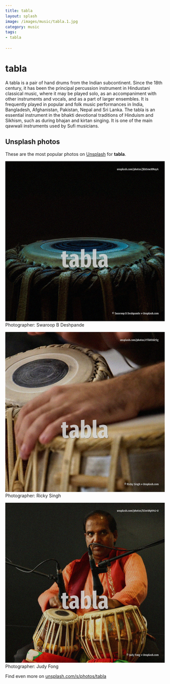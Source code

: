 ```yaml
---
title: tabla
layout: splash
image: /images/music/tabla.1.jpg
category: music
tags:
- tabla

---
```

# tabla

A tabla is a pair of hand drums from the Indian subcontinent. Since the 18th century, it has been the principal percussion instrument in Hindustani classical  music, where it may be played solo, as an accompaniment with other instruments and vocals, and as a  part of larger ensembles. It is frequently played in popular and folk music performances in India, Bangladesh, Afghanistan,  Pakistan, Nepal and Sri Lanka. The tabla is an essential instrument in the bhakti devotional traditions of Hinduism and Sikhism,  such as during bhajan and kirtan singing. It is one of the main qawwali instruments used by Sufi musicians. 

 
## Unsplash photos
These are the most popular photos on [Unsplash](https://unsplash.com) for **tabla**.
 
![tabla](/images/music/tabla.1.jpg)
Photographer:  Swaroop B Deshpande
 
![tabla](/images/music/tabla.2.jpg)
Photographer:  Ricky Singh
 
![tabla](/images/music/tabla.3.jpg)
Photographer:  Judy Fong
 
Find even more on [unsplash.com/s/photos/tabla](https://unsplash.com/s/photos/tabla)
 
